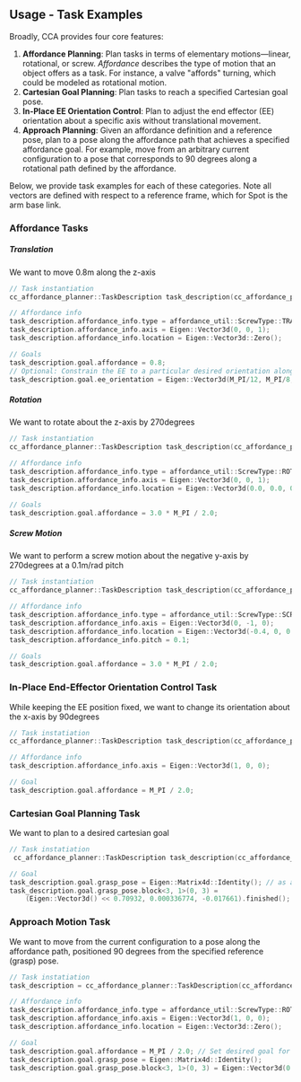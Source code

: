 ## Usage - Task Examples

Broadly, CCA provides four core features:

1. **Affordance Planning**: Plan tasks in terms of elementary motions—linear, rotational, or screw. *Affordance* describes the type of motion that an object offers as a task. For instance, a valve "affords" turning, which could be modeled as rotational motion.
2. **Cartesian Goal Planning**: Plan tasks to reach a specified Cartesian goal pose.
3. **In-Place EE Orientation Control**: Plan to adjust the end effector (EE) orientation about a specific axis without translational movement.
4. **Approach Planning**: Given an affordance definition and a reference pose, plan to a pose along the affordance path that achieves a specified affordance goal. For example, move from an arbitrary current configuration to a pose that corresponds to 90 degrees along a rotational path defined by the affordance.

Below, we provide task examples for each of these categories. Note all vectors are defined with respect to a reference frame, which for Spot is the arm base link.

### Affordance Tasks

##### Translation
We want to move 0.8m along the z-axis

```cpp
// Task instantiation
cc_affordance_planner::TaskDescription task_description(cc_affordance_planner::PlanningType::AFFORDANCE);

// Affordance info
task_description.affordance_info.type = affordance_util::ScrewType::TRANSLATION;
task_description.affordance_info.axis = Eigen::Vector3d(0, 0, 1);
task_description.affordance_info.location = Eigen::Vector3d::Zero();

// Goals
task_description.goal.affordance = 0.8;
// Optional: Constrain the EE to a particular desired orientation along the path
task_description.goal.ee_orientation = Eigen::Vector3d(M_PI/12, M_PI/8, M_PI/12); // as EE-frame rpy
```

##### Rotation
We want to rotate about the z-axis by 270degrees

```cpp
// Task instantiation
cc_affordance_planner::TaskDescription task_description(cc_affordance_planner::PlanningType::AFFORDANCE);

// Affordance info
task_description.affordance_info.type = affordance_util::ScrewType::ROTATION;
task_description.affordance_info.axis = Eigen::Vector3d(0, 0, 1);
task_description.affordance_info.location = Eigen::Vector3d(0.0, 0.0, 0.8);

// Goals
task_description.goal.affordance = 3.0 * M_PI / 2.0;
```

##### Screw Motion
We want to perform a screw motion about the negative y-axis by 270degrees at a 0.1m/rad pitch

```cpp
// Task instantiation
cc_affordance_planner::TaskDescription task_description(cc_affordance_planner::PlanningType::AFFORDANCE);

// Affordance info
task_description.affordance_info.type = affordance_util::ScrewType::SCREW;
task_description.affordance_info.axis = Eigen::Vector3d(0, -1, 0);
task_description.affordance_info.location = Eigen::Vector3d(-0.4, 0, 0.5);
task_description.affordance_info.pitch = 0.1;

// Goals
task_description.goal.affordance = 3.0 * M_PI / 2.0;
```

### In-Place End-Effector Orientation Control Task
While keeping the EE position fixed, we want to change its orientation about the x-axis by 90degrees

```cpp
// Task instatiation
cc_affordance_planner::TaskDescription task_description(cc_affordance_planner::PlanningType::EE_ORIENTATION_ONLY);

// Affordance info
task_description.affordance_info.axis = Eigen::Vector3d(1, 0, 0);

// Goal
task_description.goal.affordance = M_PI / 2.0;
```


### Cartesian Goal Planning Task
We want to plan to a desired cartesian goal

```cpp
// Task instatiation
 cc_affordance_planner::TaskDescription task_description(cc_affordance_planner::PlanningType::CARTESIAN_GOAL);

// Goal
task_description.goal.grasp_pose = Eigen::Matrix4d::Identity(); // as a 4x4 Homogeneous Transformation Matrix
task_description.goal.grasp_pose.block<3, 1>(0, 3) =
    (Eigen::Vector3d() << 0.70932, 0.000336774, -0.017661).finished(); // we specify position, but leave orientation as identity for this example.
```

### Approach Motion Task
We want to move from the current configuration to a pose along the affordance path, positioned 90 degrees from the specified reference (grasp) pose.

```cpp
// Task instatiation
task_description = cc_affordance_planner::TaskDescription(cc_affordance_planner::PlanningType::APPROACH);

// Affordance info
task_description.affordance_info.type = affordance_util::ScrewType::ROTATION;
task_description.affordance_info.axis = Eigen::Vector3d(1, 0, 0);
task_description.affordance_info.location = Eigen::Vector3d::Zero();

// Goal
task_description.goal.affordance = M_PI / 2.0; // Set desired goal for the affordance
task_description.goal.grasp_pose = Eigen::Matrix4d::Identity();
task_description.goal.grasp_pose.block<3, 1>(0, 3) = Eigen::Vector3d(0.3, 0.3, 0.5);
```
